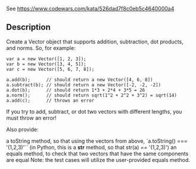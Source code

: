 See https://www.codewars.com/kata/526dad7f8c0eb5c4640000a4

## Description

Create a Vector object that supports addition, subtraction, dot products, and norms. So, for example:

```
var a = new Vector([1, 2, 3]);
var b = new Vector([3, 4, 5]);
var c = new Vector([5, 6, 7, 8]);

a.add(b);      // should return a new Vector([4, 6, 8])
a.subtract(b); // should return a new Vector([-2, -2, -2])
a.dot(b);      // should return 1*3 + 2*4 + 3*5 = 26
a.norm();      // should return sqrt(1^2 + 2^2 + 3^2) = sqrt(14)
a.add(c);      // throws an error
```

If you try to add, subtract, or dot two vectors with different lengths, you must throw an error!

Also provide:

a toString method, so that using the vectors from above, `a.toString() === '(1,2,3)'`` (in Python, this is a __str__ method, so that str(a) == '(1,2,3)')
an equals method, to check that two vectors that have the same components are equal
Note: the test cases will utilize the user-provided equals method.